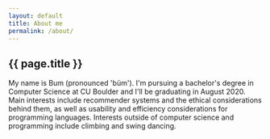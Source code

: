 ```yaml
---
layout: default
title: About me
permalink: /about/
---
```


<div class="post-box">
<h2> {{ page.title }}</h2>

My name is Bum (pronounced 'büm'). I'm pursuing a bachelor's degree in Computer
Science at CU Boulder and I'll be graduating in August 2020. Main interests
include recommender systems and the ethical considerations behind them, as well
as usability and efficiency considerations for programming languages. Interests
outside of computer science and programming include climbing and swing dancing.
</div>
